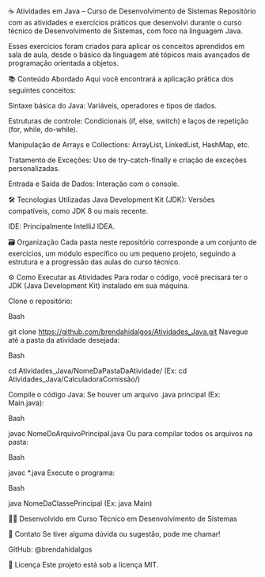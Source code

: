 ☕ Atividades em Java – Curso de Desenvolvimento de Sistemas
Repositório com as atividades e exercícios práticos que desenvolvi durante o curso técnico de Desenvolvimento de Sistemas, com foco na linguagem Java.

Esses exercícios foram criados para aplicar os conceitos aprendidos em sala de aula, desde o básico da linguagem até tópicos mais avançados de programação orientada a objetos.

📚 Conteúdo Abordado
Aqui você encontrará a aplicação prática dos seguintes conceitos:

Sintaxe básica do Java: Variáveis, operadores e tipos de dados.

Estruturas de controle: Condicionais (if, else, switch) e laços de repetição (for, while, do-while).

Manipulação de Arrays e Collections: ArrayList, LinkedList, HashMap, etc.

Tratamento de Exceções: Uso de try-catch-finally e criação de exceções personalizadas.

Entrada e Saída de Dados: Interação com o console.

🛠 Tecnologias Utilizadas
Java Development Kit (JDK): Versões compatíveis, como JDK 8 ou mais recente.

IDE: Principalmente IntelliJ IDEA.

🗃 Organização
Cada pasta neste repositório corresponde a um conjunto de exercícios, um módulo específico ou um pequeno projeto, seguindo a estrutura e a progressão das aulas do curso técnico.

⚙️ Como Executar as Atividades
Para rodar o código, você precisará ter o JDK (Java Development Kit) instalado em sua máquina.

Clone o repositório:

Bash

git clone https://github.com/brendahidalgos/Atividades_Java.git
Navegue até a pasta da atividade desejada:

Bash

cd Atividades_Java/NomeDaPastaDaAtividade/
(Ex: cd Atividades_Java/CalculadoraComissão/)

Compile o código Java:
Se houver um arquivo .java principal (Ex: Main.java):

Bash

javac NomeDoArquivoPrincipal.java
Ou para compilar todos os arquivos na pasta:

Bash

javac *.java
Execute o programa:

Bash

java NomeDaClassePrincipal
(Ex: java Main)

👩‍💻 Desenvolvido em
Curso Técnico em Desenvolvimento de Sistemas

📧 Contato
Se tiver alguma dúvida ou sugestão, pode me chamar!

GitHub: @brendahidalgos

📄 Licença
Este projeto está sob a licença MIT.
